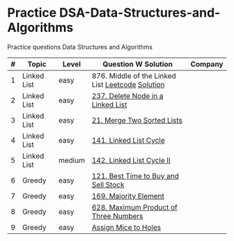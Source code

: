# Practice DSA-Data-Structures-and-Algorithms
Practice questions Data Structures and Algorithms


| #   | Topic       | Level  | Question W Solution                                                                                                    | Company |
|-----|-------------|--------|------------------------------------------------------------------------------------------------------------------------|---------|
| 1   | Linked List | easy   | 876. Middle of the Linked List [Leetcode]() [Solution](General/Linked%20List/876.%20Middle%20of%20the%20Linked%20List) |         |
| 2   | Linked List | easy   | [237. Delete Node in a Linked List](General%2FLinked%20List%2F237.%20Delete%20Node%20in%20a%20Linked%20List)           |         |
| 3   | Linked List | easy   | [21. Merge Two Sorted Lists](General%2FLinked%20List%2F21.%20Merge%20Two%20Sorted%20Lists)                             |         |
| 4   | Linked List | easy   | [141. Linked List Cycle](General%2FLinked%20List%2F141.%20Linked%20List%20Cycle)                                       |         |
| 5   | Linked List | medium | [142. Linked List Cycle II](General%2FLinked%20List%2F142.%20Linked%20List%20Cycle%20II)                               |         |
| 6   | Greedy      | easy   | [121. Best Time to Buy and Sell Stock](General%2FGreedy%2F121.%20Best%20Time%20to%20Buy%20and%20Sell%20Stock)          |         |
| 7   | Greedy      | easy   | [169. Majority Element](General%2FGreedy%2F169.%20Majority%20Element)                                                  |         |
| 8   | Greedy      | easy   | [628. Maximum Product of Three Numbers](General%2FGreedy%2F628.%20Maximum%20Product%20of%20Three%20Numbers)            |         |
| 9   | Greedy      | easy   | [Assign Mice to Holes](General%2FGreedy%2FAssign%20Mice%20to%20Holes)                                                  |         |
